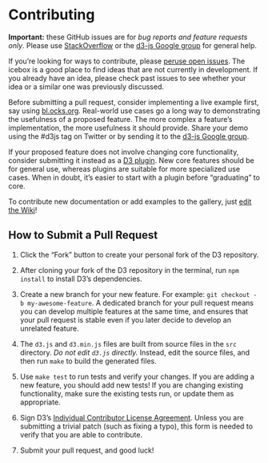 # Contributing

**Important:** these GitHub issues are for _bug reports and feature requests only_. Please use [StackOverflow](http://stackoverflow.com/questions/tagged/d3.js) or the [d3-js Google group](https://groups.google.com/d/forum/d3-js) for general help.

If you’re looking for ways to contribute, please [peruse open issues](https://github.com/mbostock/d3/issues?milestone=&page=1&state=open). The icebox is a good place to find ideas that are not currently in development. If you already have an idea, please check past issues to see whether your idea or a similar one was previously discussed.

Before submitting a pull request, consider implementing a live example first, say using [bl.ocks.org](http://bl.ocks.org). Real-world use cases go a long way to demonstrating the usefulness of a proposed feature. The more complex a feature’s implementation, the more usefulness it should provide. Share your demo using the #d3js tag on Twitter or by sending it to the [d3-js Google group](https://groups.google.com/d/forum/d3-js).

If your proposed feature does not involve changing core functionality, consider submitting it instead as a [D3 plugin](https://github.com/d3/d3-plugins). New core features should be for general use, whereas plugins are suitable for more specialized use cases. When in doubt, it’s easier to start with a plugin before “graduating” to core.

To contribute new documentation or add examples to the gallery, just [edit the Wiki](https://github.com/mbostock/d3/wiki)!

## How to Submit a Pull Request

1. Click the “Fork” button to create your personal fork of the D3 repository.

2. After cloning your fork of the D3 repository in the terminal, run `npm install` to install D3’s dependencies.

3. Create a new branch for your new feature. For example: `git checkout -b my-awesome-feature`. A dedicated branch for your pull request means you can develop multiple features at the same time, and ensures that your pull request is stable even if you later decide to develop an unrelated feature.

4. The `d3.js` and `d3.min.js` files are built from source files in the `src` directory. _Do not edit `d3.js` directly._ Instead, edit the source files, and then run `make` to build the generated files.

5. Use `make test` to run tests and verify your changes. If you are adding a new feature, you should add new tests! If you are changing existing functionality, make sure the existing tests run, or update them as appropriate.

6. Sign D3’s [Individual Contributor License Agreement](https://docs.google.com/forms/d/1CzjdBKtDuA8WeuFJinadx956xLQ4Xriv7-oDvXnZMaI/viewform). Unless you are submitting a trivial patch (such as fixing a typo), this form is needed to verify that you are able to contribute.

7. Submit your pull request, and good luck!
